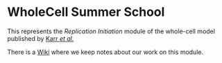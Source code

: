 # WholeCell Summer School

This represents the *Replication Initiation* module of the whole-cell model published by [Karr *et al.*](http://www.ncbi.nlm.nih.gov/pubmed/22817898)

There is a [Wiki](https://github.com/dagwa/wholecell-replication-initiation/wiki) where we keep notes about our work on this module.

